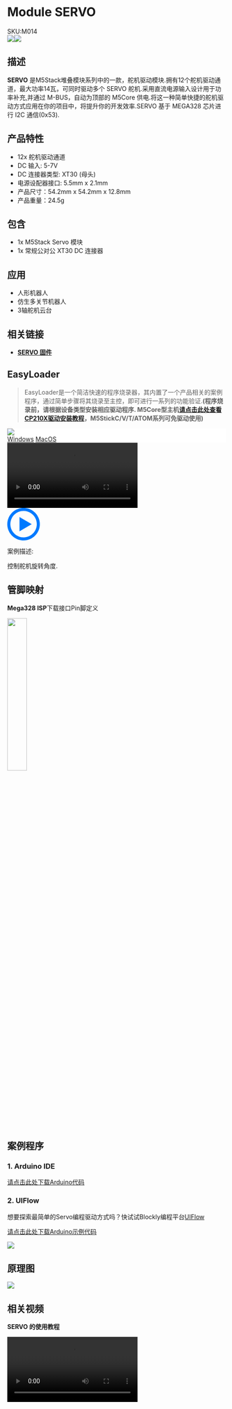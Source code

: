 # Module SERVO

<div class="badge badge-pill badge-primary product_sku_tag">SKU:M014</div>

<div class="product_pic"><img src="assets\img\product_pics\module\servo\servo_01.webp"><img src="assets\img\product_pics\module\servo\servo_02.webp"></div>

## 描述

**SERVO** 是M5Stack堆叠模块系列中的一款，舵机驱动模块.拥有12个舵机驱动通道，最大功率14瓦，可同时驱动多个 SERVO 舵机.采用直流电源输入设计用于功率补充,并通过 M-BUS，自动为顶部的 M5Core 供电.将这一种简单快捷的舵机驱动方式应用在你的项目中，将提升你的开发效率.SERVO 基于 MEGA328 芯片进行 I2C 通信(0x53).

## 产品特性

-  12x 舵机驱动通道
-  DC 输入: 5-7V
-  DC 连接器类型: XT30 (母头)
-  电源设配器接口: 5.5mm x 2.1mm
-  产品尺寸：54.2mm x 54.2mm x 12.8mm
-  产品重量：24.5g

## 包含

-  1x M5Stack Servo 模块
-  1x 常规公对公 XT30 DC 连接器

## 应用

-  人形机器人
-  仿生多关节机器人
-  3轴舵机云台

## 相关链接

- **[SERVO 固件](https://github.com/m5stack/M5-ProductExampleCodes/tree/master/Module/SERVO/firmware_328p)**

## EasyLoader

>EasyLoader是一个简洁快速的程序烧录器，其内置了一个产品相关的案例程序，通过简单步骤将其烧录至主控，即可进行一系列的功能验证.**(程序烧录前，请根据设备类型安装相应驱动程序. M5Core型主机[请点击此处查看CP210X驱动安装教程](zh_CN/arduino/arduino_development?id=安装串口驱动)，M5StickC/V/T/ATOM系列可免驱动使用)**

<div class="easyloader-box">
    <div style="background-color:white;">
        <div><img src="https://m5stack.oss-cn-shenzhen.aliyuncs.com/image/easyloader_intro.webp"></div>
        <div class="easyloader-btn">
            <a href="https://m5stack.oss-cn-shenzhen.aliyuncs.com/EasyLoader/Windows/MODULE/EasyLoader_Servo_MODULE.exe">Windows</a>
            <a href="https://m5stack.oss-cn-shenzhen.aliyuncs.com/EasyLoader/MacOS/MODULE/EasyLoader_Servo_MODULE.dmg">MacOS</a>
            <!-- <a>Linux</a>
            <a>MacOS</a> -->
        </div>
    </div>
    <div>
        <video id="example_video" controls>
            <source src="https://m5stack.oss-cn-shenzhen.aliyuncs.com/video/Product_example_video/Module/SERVO_MODULE.mp4" type="video/mp4">
        </video>
        <div class="easyloader-mask">
        <a>
            <svg id="play-btn" t="1583228776634" class="icon" viewBox="0 0 1024 1024" version="1.1" xmlns="http://www.w3.org/2000/svg" p-id="4152" width="75" height="75"><path d="M512 0C229.216 0 0 229.216 0 512s229.216 512 512 512 512-229.216 512-512S794.784 0 512 0z m0 928C282.24 928 96 741.76 96 512S282.24 96 512 96s416 186.24 416 416-186.24 416-416 416zM384 288l384 224-384 224z" p-id="4153" fill="#007aff"></path></svg></a>
            <p>案例描述:</p>
            <p>控制舵机旋转角度.</p>
        </div>
    </div>
</div>

## 管脚映射

**Mega328 ISP**下载接口Pin脚定义

<img src="assets\img\product_pics\app\mega328_isp.webp" width="30%" height="30%">

## 案例程序

### 1. Arduino IDE

[请点击此处下载Arduino代码](https://github.com/m5stack/M5Stack/tree/master/examples/Modules/SERVO)

### 2. UIFlow

想要探索最简单的Servo编程驱动方式吗？快试试Blockly编程平台[UIFlow](http://flow.m5stack.com)

[请点击此处下载Arduino示例代码](https://github.com/m5stack/M5-ProductExampleCodes/tree/master/Module/SERVO/UIFlow)

<img src="assets/img/product_pics/module/module_example/SERVO/example_module_servo_01.webp">

## 原理图

<img src="assets/img/product_pics/module/servo_sch.webp">

## 相关视频

**SERVO 的使用教程**

<video class="video_size" controls>
    <source src="https://m5stack.oss-cn-shenzhen.aliyuncs.com/video/%E6%95%99%E7%A8%8B/Servo/E4%20-%20Servo%20Demo(UIFlow%20Tutorials%205).mp4" type="video/mp4">
</video>

<script>

   var purchase_link = 'https://m5stack.com/collections/m5-module/products/servo-module';

   anchor_search(purchase_link);
   scrollFunc();

</script>